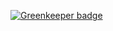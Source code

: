 

[![Greenkeeper badge](https://badges.greenkeeper.io/wilf312/gulp-template.svg)](https://greenkeeper.io/)